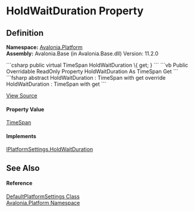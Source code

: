 # HoldWaitDuration Property




## Definition
**Namespace:** <a href="N_Avalonia_Platform">Avalonia.Platform</a>  
**Assembly:** Avalonia.Base (in Avalonia.Base.dll) Version: 11.2.0

<Tabs groupId="api-code-preview">
<TabItem value="csharp" label="C#">
```csharp
public virtual TimeSpan HoldWaitDuration \{ get; }
```
</TabItem>
<TabItem value="vb" label="VB">
```vb
Public Overridable ReadOnly Property HoldWaitDuration As TimeSpan
	Get
```
</TabItem>
<TabItem value="fsharp" label="F#">
```fsharp
abstract HoldWaitDuration : TimeSpan with get
override HoldWaitDuration : TimeSpan with get
```
</TabItem>
</Tabs>



<a href="https://github.com/AvaloniaUI/Avalonia/tree/master/src/Avalonia.Base/Platform/DefaultPlatformSettings.cs#L37" title="View the source code">View Source</a>



#### Property Value
<a href="https://learn.microsoft.com/dotnet/api/system.timespan" target="_blank" rel="noopener noreferrer">TimeSpan</a>

#### Implements
<a href="P_Avalonia_Platform_IPlatformSettings_HoldWaitDuration">IPlatformSettings.HoldWaitDuration</a>  


## See Also


#### Reference
<a href="T_Avalonia_Platform_DefaultPlatformSettings">DefaultPlatformSettings Class</a>  
<a href="N_Avalonia_Platform">Avalonia.Platform Namespace</a>  
